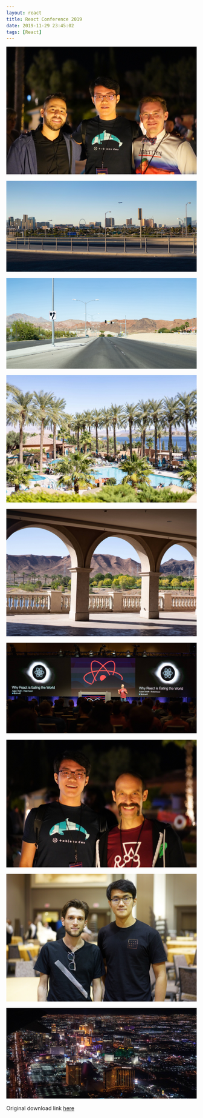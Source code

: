 ```yaml
---
layout: react
title: React Conference 2019
date: 2019-11-29 23:45:02
tags: [React]
---
```

![Me, Tom Occhino (left) and Lee Bryon (right)](LeeAndTom.jpg)

<!--truncate-->

![Vegas Sunset](LasVegas.jpg)

![Road To Henderson](HighWay.jpg)

![Henderson Hotel](Hotel.jpg)

![Desert View](VegasLake.jpg)

![Adam Wolff's Speech](AdamLecture.jpg)

![Me and Adam Wolff](Adam.jpg)

![Me and Dan Abramov](DanAbramov.jpg)

![Flying out](LasVegas2.jpg)

Original download link [here](https://imgur.com/gallery/3fu7rJw)
